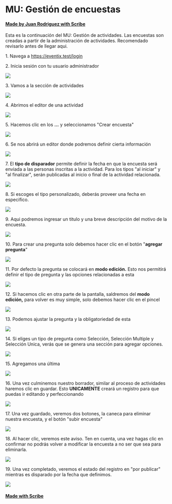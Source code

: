 # MU: Gestión de encuestas

#### [Made by Juan Rodriguez with Scribe](https://scribehow.com/shared/MU_Gestin_de_encuestas__1Aj7H_hgRHCok-ROhjpOvA)

Esta es la continuación del MU: Gestión de actividades. Las encuestas son creadas a partir de la administración de actividades. Recomendado revisarlo antes de llegar aqui.

1\. Navega a <https://eventix.test/login>

2\. Inicia sesión con tu usuario administrador

![](https://ajeuwbhvhr.cloudimg.io/colony-recorder.s3.amazonaws.com/files/2024-10-04/a7babe58-eb7f-4c29-94f6-a5c4eedd6078/ascreenshot.jpeg?tl_px=0,212&br_px=859,692&force_format=jpeg&q=100&width=860&wat_scale=76&wat=1&wat_opacity=0.7&wat_gravity=northwest&wat_url=https://colony-recorder.s3.us-west-1.amazonaws.com/images/watermarks/FB923C_standard.png&wat_pad=517,345)

3\. Vamos a la sección de actividades

![](https://ajeuwbhvhr.cloudimg.io/colony-recorder.s3.amazonaws.com/files/2024-10-04/4503313c-7325-4cda-bfbd-55b66a88dae3/user_cropped_screenshot.jpeg?tl_px=0,0&br_px=859,480&force_format=jpeg&q=100&width=860&wat_scale=76&wat=1&wat_opacity=0.7&wat_gravity=northwest&wat_url=https://colony-recorder.s3.us-west-1.amazonaws.com/images/watermarks/FB923C_standard.png&wat_pad=130,116)

4\. Abrimos el editor de una actividad

![](https://ajeuwbhvhr.cloudimg.io/colony-recorder.s3.amazonaws.com/files/2024-10-04/fba09ad5-1ad3-4805-a078-1f55bff655b3/ascreenshot.jpeg?tl_px=369,32&br_px=1229,513&force_format=jpeg&q=100&width=860&wat_scale=76&wat=1&wat_opacity=0.7&wat_gravity=northwest&wat_url=https://colony-recorder.s3.us-west-1.amazonaws.com/images/watermarks/FB923C_standard.png&wat_pad=695,212)

5\. Hacemos clic en los **...** y seleccionamos "Crear encuesta"

![](https://ajeuwbhvhr.cloudimg.io/colony-recorder.s3.amazonaws.com/files/2024-10-04/a79af93d-80b3-4b81-bfb0-b7a83767b43c/ascreenshot.jpeg?tl_px=82,0&br_px=1229,640&force_format=jpeg&q=100&width=1120.0&wat=1&wat_opacity=0.7&wat_gravity=northwest&wat_url=https://colony-recorder.s3.us-west-1.amazonaws.com/images/watermarks/FB923C_standard.png&wat_pad=879,144)

6\. Se nos abrirá un editor donde podremos definir cierta información

![](https://ajeuwbhvhr.cloudimg.io/colony-recorder.s3.amazonaws.com/files/2024-10-04/80c1e36f-3241-43ef-a411-2e380ca0ee25/user_cropped_screenshot.jpeg?tl_px=230,16&br_px=1213,566&force_format=jpeg&q=100&width=983)

7\. El **tipo de disparador** permite definir la fecha en que la encuesta será enviada a las personas inscritas a la actividad. Para los tipos "al iniciar" y "al finalizar", serán publicadas al inicio o final de la actividad relacionada.

![](https://ajeuwbhvhr.cloudimg.io/colony-recorder.s3.amazonaws.com/files/2024-10-04/b8dc7282-15d9-4569-90a9-774c6d2c02e3/ascreenshot.jpeg?tl_px=304,68&br_px=1164,549&force_format=jpeg&q=100&width=860&wat_scale=76&wat=1&wat_opacity=0.7&wat_gravity=northwest&wat_url=https://colony-recorder.s3.us-west-1.amazonaws.com/images/watermarks/FB923C_standard.png&wat_pad=231,168)

8\. Si escoges el tipo personalizado, deberás proveer una fecha en especifico.

![](https://ajeuwbhvhr.cloudimg.io/colony-recorder.s3.amazonaws.com/files/2024-10-04/918ce70e-4ebd-42e2-abe6-8cfde27aaae8/ascreenshot.jpeg?tl_px=300,80&br_px=1160,561&force_format=jpeg&q=100&width=860&wat_scale=76&wat=1&wat_opacity=0.7&wat_gravity=northwest&wat_url=https://colony-recorder.s3.us-west-1.amazonaws.com/images/watermarks/FB923C_standard.png&wat_pad=598,166)

9\. Aqui podremos ingresar un titulo y una breve descripción del motivo de la encuesta.

![](https://ajeuwbhvhr.cloudimg.io/colony-recorder.s3.amazonaws.com/files/2024-10-04/68a1e6a0-fb4e-495b-9a6e-41c3a82ae13c/ascreenshot.jpeg?tl_px=296,79&br_px=1156,560&force_format=jpeg&q=100&width=860&wat_scale=76&wat=1&wat_opacity=0.7&wat_gravity=northwest&wat_url=https://colony-recorder.s3.us-west-1.amazonaws.com/images/watermarks/FB923C_standard.png&wat_pad=547,308)

10\. Para crear una pregunta solo debemos hacer clic en el botón "**agregar pregunta**"

![](https://ajeuwbhvhr.cloudimg.io/colony-recorder.s3.amazonaws.com/files/2024-10-04/0f49266e-98dc-4a0c-80bb-759e00031d80/ascreenshot.jpeg?tl_px=298,78&br_px=1158,559&force_format=jpeg&q=100&width=860&wat_scale=76&wat=1&wat_opacity=0.7&wat_gravity=northwest&wat_url=https://colony-recorder.s3.us-west-1.amazonaws.com/images/watermarks/FB923C_standard.png&wat_pad=453,396)

11\. Por defecto la pregunta se colocará en **modo edición.** Esto nos permitirá definir el tipo de pregunta y las opciones relacionadas a esta

![](https://ajeuwbhvhr.cloudimg.io/colony-recorder.s3.amazonaws.com/files/2024-10-04/16636189-198c-4308-a5c3-3f9e143636d1/ascreenshot.jpeg?tl_px=345,291&br_px=1205,772&force_format=jpeg&q=100&width=860&wat_scale=76&wat=1&wat_opacity=0.7&wat_gravity=northwest&wat_url=https://colony-recorder.s3.us-west-1.amazonaws.com/images/watermarks/FB923C_standard.png&wat_pad=402,212)

12\. Si hacemos clic en otra parte de la pantalla, saldremos del **modo edición,** para volver es muy simple, solo debemos hacer clic en el pincel

![](https://ajeuwbhvhr.cloudimg.io/colony-recorder.s3.amazonaws.com/files/2024-10-04/5bffde18-5565-451d-9fd0-5fafeb79f49e/ascreenshot.jpeg?tl_px=369,237&br_px=1229,718&force_format=jpeg&q=100&width=860&wat_scale=76&wat=1&wat_opacity=0.7&wat_gravity=northwest&wat_url=https://colony-recorder.s3.us-west-1.amazonaws.com/images/watermarks/FB923C_standard.png&wat_pad=561,212)

13\. Podemos ajustar la pregunta y la obligatoriedad de esta

![](https://ajeuwbhvhr.cloudimg.io/colony-recorder.s3.amazonaws.com/files/2024-10-04/5fc84eef-0710-4bd5-8888-8b3347646010/ascreenshot.jpeg?tl_px=326,325&br_px=1186,806&force_format=jpeg&q=100&width=860&wat_scale=76&wat=1&wat_opacity=0.7&wat_gravity=northwest&wat_url=https://colony-recorder.s3.us-west-1.amazonaws.com/images/watermarks/FB923C_standard.png&wat_pad=234,202)

14\. Si eliges un tipo de pregunta como Selección, Selección Multiple y Selección Unica, verás que se genera una sección para agregar opciones.

![](https://ajeuwbhvhr.cloudimg.io/colony-recorder.s3.amazonaws.com/files/2024-10-04/91fa8965-c6c0-497d-a294-2b7d385864b1/ascreenshot.jpeg?tl_px=289,432&br_px=1149,913&force_format=jpeg&q=100&width=860&wat_scale=76&wat=1&wat_opacity=0.7&wat_gravity=northwest&wat_url=https://colony-recorder.s3.us-west-1.amazonaws.com/images/watermarks/FB923C_standard.png&wat_pad=224,247)

15\. Agregamos una última

![](https://ajeuwbhvhr.cloudimg.io/colony-recorder.s3.amazonaws.com/files/2024-10-04/1fd66365-12cf-4d19-a39c-b308f1e740f9/ascreenshot.jpeg?tl_px=309,432&br_px=1169,913&force_format=jpeg&q=100&width=860&wat_scale=76&wat=1&wat_opacity=0.7&wat_gravity=northwest&wat_url=https://colony-recorder.s3.us-west-1.amazonaws.com/images/watermarks/FB923C_standard.png&wat_pad=402,367)

16\. Una vez culminemos nuestro borrador, similar al proceso de actividades haremos clic en guardar. Esto **UNICAMENTE** creará un registro para que puedas ir editando y perfeccionando

![](https://ajeuwbhvhr.cloudimg.io/colony-recorder.s3.amazonaws.com/files/2024-10-04/44f576de-37dd-4dff-8993-2fc32b9d7192/ascreenshot.jpeg?tl_px=369,0&br_px=1229,480&force_format=jpeg&q=100&width=860&wat_scale=76&wat=1&wat_opacity=0.7&wat_gravity=northwest&wat_url=https://colony-recorder.s3.us-west-1.amazonaws.com/images/watermarks/FB923C_standard.png&wat_pad=569,133)

17\. Una vez guardado, veremos dos botones, la caneca para eliminar nuestra encuesta, y el botón "subir encuesta"

![](https://ajeuwbhvhr.cloudimg.io/colony-recorder.s3.amazonaws.com/files/2024-10-04/3cf7fe80-998c-4e4c-9071-0433b1bb8527/ascreenshot.jpeg?tl_px=369,0&br_px=1229,480&force_format=jpeg&q=100&width=860&wat_scale=76&wat=1&wat_opacity=0.7&wat_gravity=northwest&wat_url=https://colony-recorder.s3.us-west-1.amazonaws.com/images/watermarks/FB923C_standard.png&wat_pad=569,138)

18\. Al hacer clic, veremos este aviso. Ten en cuenta, una vez hagas clic en confirmar no podrás volver a modificar la encuesta a no ser que sea para eliminarla.

![](https://ajeuwbhvhr.cloudimg.io/colony-recorder.s3.amazonaws.com/files/2024-10-04/97fb43a0-55b9-4c5e-b432-2c57e64fa6bf/user_cropped_screenshot.jpeg?tl_px=337,284&br_px=1197,765&force_format=jpeg&q=100&width=860&wat_scale=76&wat=1&wat_opacity=0.7&wat_gravity=northwest&wat_url=https://colony-recorder.s3.us-west-1.amazonaws.com/images/watermarks/FB923C_standard.png&wat_pad=402,212)

19\. Una vez completado, veremos el estado del registro en "por publicar" mientras es disparado por la fecha que definimos.

![](https://ajeuwbhvhr.cloudimg.io/colony-recorder.s3.amazonaws.com/files/2024-10-04/4affee1a-0502-4c15-877d-2da6ff9ae122/user_cropped_screenshot.jpeg?tl_px=246,0&br_px=1229,549&force_format=jpeg&q=100&width=983)

#### [Made with Scribe](https://scribehow.com/shared/MU_Gestin_de_encuestas__1Aj7H_hgRHCok-ROhjpOvA)
